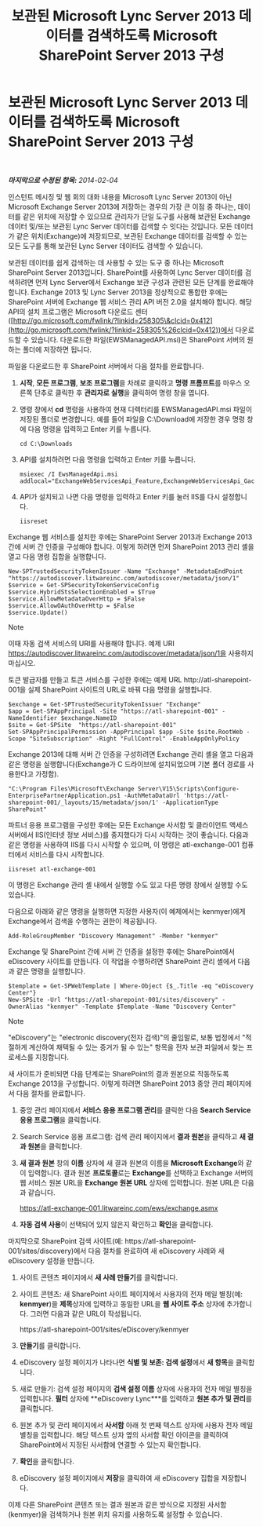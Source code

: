 ﻿---
title: 보관된 Microsoft Lync Server 2013 데이터를 검색하도록 Microsoft SharePoint Server 2013 구성
TOCTitle: 보관된 Microsoft Lync Server 2013 데이터를 검색하도록 Microsoft SharePoint Server 2013 구성
ms:assetid: 17f49365-8778-4962-a41b-f96faf6902f1
ms:mtpsurl: https://technet.microsoft.com/ko-kr/library/JJ687978(v=OCS.15)
ms:contentKeyID: 49885662
ms.date: 08/10/2015
mtps_version: v=OCS.15
ms.translationtype: HT
---

# 보관된 Microsoft Lync Server 2013 데이터를 검색하도록 Microsoft SharePoint Server 2013 구성

 

_**마지막으로 수정된 항목:** 2014-02-04_

인스턴트 메시징 및 웹 회의 대화 내용을 Microsoft Lync Server 2013이 아닌 Microsoft Exchange Server 2013에 저장하는 경우의 가장 큰 이점 중 하나는, 데이터를 같은 위치에 저장할 수 있으므로 관리자가 단일 도구를 사용해 보관된 Exchange 데이터 및/또는 보관된 Lync Server 데이터를 검색할 수 잇다는 것입니다. 모든 데이터가 같은 위치(Exchange)에 저장되므로, 보관된 Exchange 데이터를 검색할 수 있는 모든 도구를 통해 보관된 Lync Server 데이터도 검색할 수 있습니다.

보관된 데이터를 쉽게 검색하는 데 사용할 수 있는 도구 중 하나는 Microsoft SharePoint Server 2013입니다. SharePoint를 사용하여 Lync Server 데이터를 검색하려면 먼저 Lync Server에서 Exchange 보관 구성과 관련된 모든 단계를 완료해야 합니다. Exchange 2013 및 Lync Server 2013을 정상적으로 통합한 후에는 SharePoint 서버에 Exchange 웹 서비스 관리 API 버전 2.0을 설치해야 합니다. 해당 API의 설치 프로그램은 Microsoft 다운로드 센터([http://go.microsoft.com/fwlink/?linkid=258305\&clcid=0x412](http://go.microsoft.com/fwlink/?linkid=258305%26clcid=0x412))에서 다운로드할 수 있습니다. 다운로드한 파일(EWSManagedAPI.msi)은 SharePoint 서버의 원하는 폴더에 저장하면 됩니다.

파일을 다운로드한 후 SharePoint 서버에서 다음 절차를 완료합니다.

1.  **시작**, **모든 프로그램**, **보조 프로그램**을 차례로 클릭하고 **명령 프롬프트**를 마우스 오른쪽 단추로 클릭한 후 **관리자로 실행**을 클릭하여 명령 창을 엽니다.

2.  명령 창에서 **cd** 명령을 사용하여 현재 디렉터리를 EWSManagedAPI.msi 파일이 저장된 폴더로 변경합니다. 예를 들어 파일을 C:\\Download에 저장한 경우 명령 창에 다음 명령을 입력하고 Enter 키를 누릅니다.
    
        cd C:\Downloads

3.  API를 설치하려면 다음 명령을 입력하고 Enter 키를 누릅니다.
    
        msiexec /I EwsManagedApi.msi addlocal="ExchangeWebServicesApi_Feature,ExchangeWebServicesApi_Gac"

4.  API가 설치되고 나면 다음 명령을 입력하고 Enter 키를 눌러 IIS를 다시 설정합니다.
    
        iisreset

Exchange 웹 서비스를 설치한 후에는 SharePoint Server 2013과 Exchange 2013 간에 서버 간 인증을 구성해야 합니다. 이렇게 하려면 먼저 SharePoint 2013 관리 셸을 열고 다음 명령 집합을 실행합니다.

    New-SPTrustedSecurityTokenIssuer -Name "Exchange" -MetadataEndPoint "https://autodiscover.litwareinc.com/autodiscover/metadata/json/1"
    $service = Get-SPSecurityTokenServiceConfig
    $service.HybridStsSelectionEnabled = $True
    $service.AllowMetadataOverHttp = $False
    $service.AllowOAuthOverHttp = $False
    $service.Update()


> [!NOTE]
> 이때 자동 검색 서비스의 URI를 사용해야 합니다. 예제 URI https://autodiscover.litwareinc.com/autodiscover/metadata/json/1을 사용하지 마십시오.



토큰 발급자를 만들고 토큰 서비스를 구성한 후에는 예제 URL http://atl-sharepoint-001을 실제 SharePoint 사이트의 URL로 바꿔 다음 명령을 실행합니다.

    $exchange = Get-SPTrustedSecurityTokenIssuer "Exchange"
    $app = Get-SPAppPrincipal -Site "https://atl-sharepoint-001" -NameIdentifier $exchange.NameID
    $site = Get-SPSite  "https://atl-sharepoint-001"
    Set-SPAppPrincipalPermission -AppPrincipal $app -Site $site.RootWeb -Scope "SiteSubscription" -Right "FullControl" -EnableAppOnlyPolicy

Exchange 2013에 대해 서버 간 인증을 구성하려면 Exchange 관리 셸을 열고 다음과 같은 명령을 실행합니다(Exchange가 C 드라이브에 설치되었으며 기본 폴더 경로를 사용한다고 가정함).

    "C:\Program Files\Microsoft\Exchange Server\V15\Scripts\Configure-EnterprisePartnerApplication.ps1 -AuthMetaDataUrl 'https://atl-sharepoint-001/_layouts/15/metadata/json/1' -ApplicationType SharePoint"

파트너 응용 프로그램을 구성한 후에는 모든 Exchange 사서함 및 클라이언트 액세스 서버에서 IIS(인터넷 정보 서비스)를 중지했다가 다시 시작하는 것이 좋습니다. 다음과 같은 명령을 사용하여 IIS를 다시 시작할 수 있으며, 이 명령은 atl-exchange-001 컴퓨터에서 서비스를 다시 시작합니다.

    iisreset atl-exchange-001

이 명령은 Exchange 관리 셸 내에서 실행할 수도 있고 다른 명령 창에서 실행할 수도 있습니다.

다음으로 아래와 같은 명령을 실행하면 지정한 사용자(이 예제에서는 kenmyer)에게 Exchange에서 검색을 수행하는 권한이 제공됩니다.

    Add-RoleGroupMember "Discovery Management" -Member "kenmyer"

Exchange 및 SharePoint 간에 서버 간 인증을 설정한 후에는 SharePoint에서 eDiscovery 사이트를 만듭니다. 이 작업을 수행하려면 SharePoint 관리 셸에서 다음과 같은 명령을 실행합니다.

    $template = Get-SPWebTemplate | Where-Object {$_.Title -eq "eDiscovery Center"}
    New-SPSite -Url "https://atl-sharepoint-001/sites/discovery" -OwnerAlias "kenmyer" -Template $Template -Name "Discovery Center"


> [!NOTE]
> "eDiscovery"는 "electronic discovery(전자 검색)"의 줄임말로, 보통 법정에서 "적절하게 계산하여 채택될 수 있는 증거가 될 수 있는" 항목을 전자 보관 파일에서 찾는 프로세스를 지칭합니다.



새 사이트가 준비되면 다음 단계로는 SharePoint의 결과 원본으로 작동하도록 Exchange 2013을 구성합니다. 이렇게 하려면 SharePoint 2013 중앙 관리 페이지에서 다음 절차를 완료합니다.

1.  중앙 관리 페이지에서 **서비스 응용 프로그램 관리**를 클릭한 다음 **Search Service 응용 프로그램**을 클릭합니다.

2.  Search Service 응용 프로그램: 검색 관리 페이지에서 **결과 원본**을 클릭하고 **새 결과 원본**을 클릭합니다.

3.  **새 결과 원본** 창의 **이름** 상자에 새 결과 원본의 이름을 **Microsoft Exchange**와 같이 입력합니다. 결과 원본 **프로토콜**로는 **Exchange**를 선택하고 Exchange 서버의 웹 서비스 원본 URL을 **Exchange 원본 URL** 상자에 입력합니다. 원본 URL은 다음과 같습니다.
    
    https://atl-exchange-001.litwareinc.com/ews/exchange.asmx

4.  **자동 검색 사용**이 선택되어 있지 않은지 확인하고 **확인**을 클릭합니다.

마지막으로 SharePoint 검색 사이트(예: https://atl-sharepoint-001/sites/discovery)에서 다음 절차를 완료하여 새 eDiscovery 사례와 새 eDiscovery 설정을 만듭니다.

1.  사이트 콘텐츠 페이지에서 **새 사례 만들기**를 클릭합니다.

2.  사이트 콘텐츠: 새 SharePoint 사이트 페이지에서 사용자의 전자 메일 별칭(예: **kenmyer**)을 **제목**상자에 입력하고 동일한 URL을 **웹 사이트 주소** 상자에 추가합니다. 그러면 다음과 같은 URL이 작성됩니다.
    
    https://atl-sharepoint-001/sites/eDiscovery/kenmyer

3.  **만들기**를 클릭합니다.

4.  eDiscovery 설정 페이지가 나타나면 **식별 및 보존: 검색 설정**에서 **새 항목**을 클릭합니다.

5.  새로 만들기: 검색 설정 페이지의 **검색 설정 이름** 상자에 사용자의 전자 메일 별칭을 입력합니다. **필터** 상자에 **eDiscovery Lync\***를 입력하고 **원본 추가 및 관리**를 클릭합니다.

6.  원본 추가 및 관리 페이지에서 **사서함** 아래 첫 번째 텍스트 상자에 사용자 전자 메일 별칭을 입력합니다. 해당 텍스트 상자 옆의 사서함 확인 아이콘을 클릭하여 SharePoint에서 지정된 사서함에 연결할 수 있는지 확인합니다.

7.  **확인**을 클릭합니다.

8.  eDiscovery 설정 페이지에서 **저장**을 클릭하여 새 eDiscovery 집합을 저장합니다.

이제 다른 SharePoint 콘텐츠 또는 결과 원본과 같은 방식으로 지정된 사서함(kenmyer)을 검색하거나 원본 위치 유지를 사용하도록 설정할 수 있습니다.

